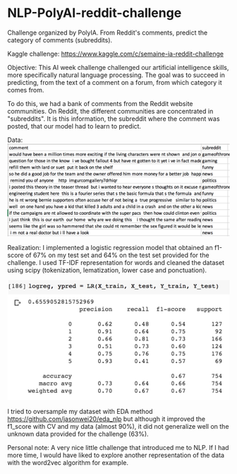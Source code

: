 # NLP-PolyAI-reddit-challenge
Challenge organized by PolyIA. From Reddit's comments, predict the category of comments (subreddits). 

Kaggle challenge: https://www.kaggle.com/c/semaine-ia-reddit-challenge 

Objective: This AI week challenge challenged our artificial intelligence skills, more specifically natural language processing. The goal was to succeed in predicting, from the text of a comment on a forum, from which category it comes from.

To do this, we had a bank of comments from the Reddit website communities. On Reddit, the different communities are concentrated in "subreddits". It is this information, the subreddit where the comment was posted, that our model had to learn to predict.

Data:
![alt text](data.png)

Realization: I implemented a logistic regression model that obtained an f1-score of 67% on my test set and 64% on the test set provided for the challenge. I used TF-IDF representation for words and cleaned the dataset using scipy (tokenization, lematization, lower case and ponctuation). 

![alt text](logistic_reg_res.png)

I tried to oversample my dataset with EDA method https://github.com/jasonwei20/eda_nlp but although it improved the f1_score with CV and my data (almost 90%), it did not generalize well on the unknown data provided for the challenge (63%).

Personal note: A very nice little challenge that introduced me to NLP. If I had more time, I would have liked to explore another representation of the data with the word2vec algorithm for example.

